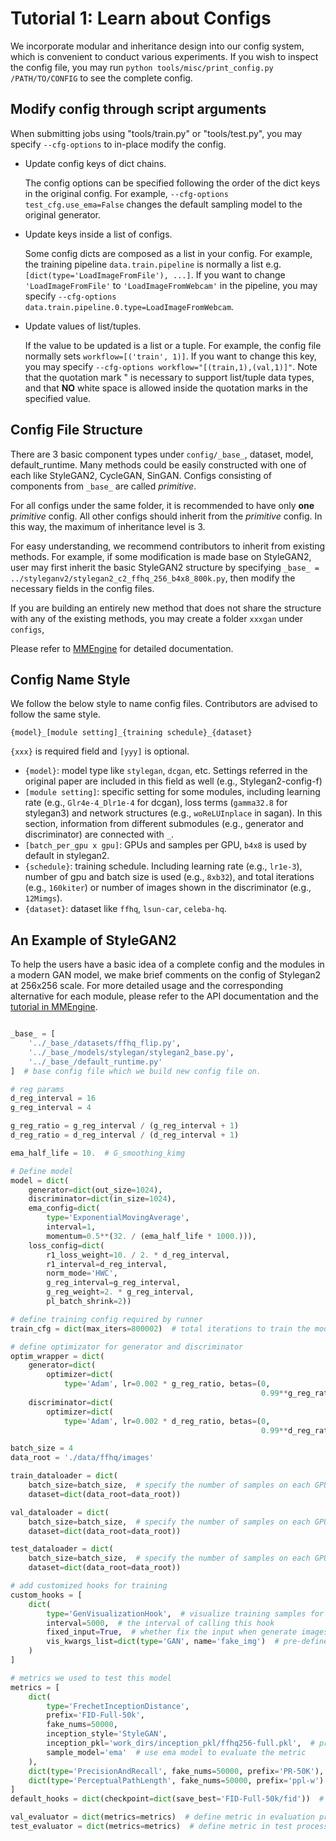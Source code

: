# Tutorial 1: Learn about Configs

We incorporate modular and inheritance design into our config system, which is convenient to conduct various experiments.
If you wish to inspect the config file, you may run `python tools/misc/print_config.py /PATH/TO/CONFIG` to see the complete config.

## Modify config through script arguments

When submitting jobs using "tools/train.py" or "tools/test.py", you may specify `--cfg-options` to in-place modify the config.

- Update config keys of dict chains.

  The config options can be specified following the order of the dict keys in the original config.
  For example, `--cfg-options test_cfg.use_ema=False` changes the default sampling model to the original generator.

- Update keys inside a list of configs.

  Some config dicts are composed as a list in your config. For example, the training pipeline `data.train.pipeline` is normally a list
  e.g. `[dict(type='LoadImageFromFile'), ...]`. If you want to change `'LoadImageFromFile'` to `'LoadImageFromWebcam'` in the pipeline,
  you may specify `--cfg-options data.train.pipeline.0.type=LoadImageFromWebcam`.

- Update values of list/tuples.

  If the value to be updated is a list or a tuple. For example, the config file normally sets `workflow=[('train', 1)]`. If you want to
  change this key, you may specify `--cfg-options workflow="[(train,1),(val,1)]"`. Note that the quotation mark " is necessary to
  support list/tuple data types, and that **NO** white space is allowed inside the quotation marks in the specified value.

## Config File Structure

There are 3 basic component types under `config/_base_`, dataset, model, default_runtime.
Many methods could be easily constructed with one of each like StyleGAN2, CycleGAN, SinGAN.
Configs consisting of components from `_base_` are called _primitive_.

For all configs under the same folder, it is recommended to have only **one** _primitive_ config. All other configs should inherit from the _primitive_ config. In this way, the maximum of inheritance level is 3.

For easy understanding, we recommend contributors to inherit from existing methods.
For example, if some modification is made base on StyleGAN2, user may first inherit the basic StyleGAN2 structure by specifying `_base_ = ../styleganv2/stylegan2_c2_ffhq_256_b4x8_800k.py`, then modify the necessary fields in the config files.

If you are building an entirely new method that does not share the structure with any of the existing methods, you may create a folder `xxxgan` under `configs`,

Please refer to [MMEngine](https://github.com/open-mmlab/mmengine/blob/main/docs/en/tutorials/config.md) for detailed documentation.

## Config Name Style

We follow the below style to name config files. Contributors are advised to follow the same style.

```
{model}_[module setting]_{training schedule}_{dataset}
```

`{xxx}` is required field and `[yyy]` is optional.

- `{model}`: model type like `stylegan`, `dcgan`, etc. Settings referred in the original paper are included in this field as well (e.g., Stylegan2-config-f)
- `[module setting]`: specific setting for some modules, including learning rate (e.g., `Glr4e-4_Dlr1e-4` for dcgan), loss terms (`gamma32.8` for stylegan3) and network structures (e.g., `woReLUInplace` in sagan). In this section, information from different submodules (e.g., generator and discriminator) are connected with `_`.
- `[batch_per_gpu x gpu]`: GPUs and samples per GPU, `b4x8` is used by default in stylegan2.
- `{schedule}`: training schedule. Including learning rate (e.g., `lr1e-3`), number of gpu and batch size is used (e.g., `8xb32`), and total iterations (e.g., `160kiter`) or number of images shown in the discriminator (e.g., `12Mimgs`).
- `{dataset}`: dataset like `ffhq`, `lsun-car`, `celeba-hq`.

## An Example of StyleGAN2

To help the users have a basic idea of a complete config and the modules in a modern GAN model,
we make brief comments on the config of Stylegan2 at 256x256 scale.
For more detailed usage and the corresponding alternative for each module, please refer to the API documentation and the [tutorial in MMEngine](https://github.com/open-mmlab/mmengine/blob/main/docs/en/tutorials/config.md).

```python

_base_ = [
    '../_base_/datasets/ffhq_flip.py',
    '../_base_/models/stylegan/stylegan2_base.py',
    '../_base_/default_runtime.py'
]  # base config file which we build new config file on.

# reg params
d_reg_interval = 16
g_reg_interval = 4

g_reg_ratio = g_reg_interval / (g_reg_interval + 1)
d_reg_ratio = d_reg_interval / (d_reg_interval + 1)

ema_half_life = 10.  # G_smoothing_kimg

# Define model
model = dict(
    generator=dict(out_size=1024),
    discriminator=dict(in_size=1024),
    ema_config=dict(
        type='ExponentialMovingAverage',
        interval=1,
        momentum=0.5**(32. / (ema_half_life * 1000.))),
    loss_config=dict(
        r1_loss_weight=10. / 2. * d_reg_interval,
        r1_interval=d_reg_interval,
        norm_mode='HWC',
        g_reg_interval=g_reg_interval,
        g_reg_weight=2. * g_reg_interval,
        pl_batch_shrink=2))

# define training config required by runner
train_cfg = dict(max_iters=800002)  # total iterations to train the model

# define optimizator for generator and discriminator
optim_wrapper = dict(
    generator=dict(
        optimizer=dict(
            type='Adam', lr=0.002 * g_reg_ratio, betas=(0,
                                                        0.99**g_reg_ratio))),
    discriminator=dict(
        optimizer=dict(
            type='Adam', lr=0.002 * d_reg_ratio, betas=(0,
                                                        0.99**d_reg_ratio))))

batch_size = 4
data_root = './data/ffhq/images'

train_dataloader = dict(
    batch_size=batch_size,  # specify the number of samples on each GPU
    dataset=dict(data_root=data_root))

val_dataloader = dict(
    batch_size=batch_size,  # specify the number of samples on each GPU
    dataset=dict(data_root=data_root))

test_dataloader = dict(
    batch_size=batch_size,  # specify the number of samples on each GPU
    dataset=dict(data_root=data_root))

# add customized hooks for training
custom_hooks = [
    dict(
        type='GenVisualizationHook',  # visualize training samples for GANs
        interval=5000,  # the interval of calling this hook
        fixed_input=True,  # whether fix the input when generate images
        vis_kwargs_list=dict(type='GAN', name='fake_img')  # pre-defined visualize config for GAN models
    )
]

# metrics we used to test this model
metrics = [
    dict(
        type='FrechetInceptionDistance',
        prefix='FID-Full-50k',
        fake_nums=50000,
        inception_style='StyleGAN',
        inception_pkl='work_dirs/inception_pkl/ffhq256-full.pkl',  # provide the inception pkl for FID
        sample_model='ema'  # use ema model to evaluate the metric
    ),
    dict(type='PrecisionAndRecall', fake_nums=50000, prefix='PR-50K'),
    dict(type='PerceptualPathLength', fake_nums=50000, prefix='ppl-w')
]
default_hooks = dict(checkpoint=dict(save_best='FID-Full-50k/fid'))  # save checkpoint has the best FID metric

val_evaluator = dict(metrics=metrics)  # define metric in evaluation process
test_evaluator = dict(metrics=metrics)  # define metric in test process
```
